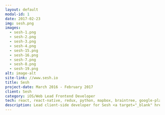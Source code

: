 ```yaml
---
layout: default
modal-id: 1
date: 2017-02-23
img: sesh.png
images:
  - sesh-1.png
  - sesh-2.png
  - sesh-3.png
  - sesh-4.png
  - sesh-15.png
  - sesh-16.png
  - sesh-7.png
  - sesh-8.png
  - sesh-19.png
alt: image-alt
site-link: //www.sesh.io
title: Sesh
project-date: March 2016 - February 2017
client: Sesh
category: iOS/Web Lead Frontend Developer
tech: react, react-native, redux, python, mapbox, braintree, google-places, docker, aws, douku
description: Lead client-side developer for Sesh <a target="_blank" href="//sesh.io">web</a> and <a target="_blank" href="//itunes.apple.com/us/app/sesh/id1047067116?mt=8">iOS</a> apps, a music production marketplace app. Started with an iOS app which was halfway into development and launch product by September. I worked along with a backend engineer on the payment process for both clients and merchants, completed the booking process and booking calendar, along with cleaning up authentication flow, Apple push notifications, and in-app notifications, and many more. Web app was completed using the same backend.
---
```

